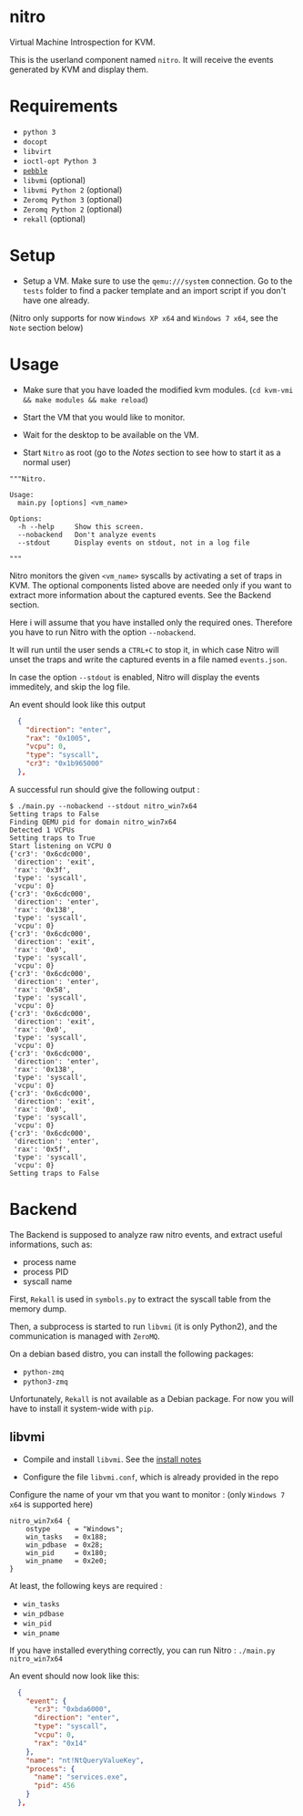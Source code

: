 # nitro

Virtual Machine Introspection for KVM.

This is the userland component named `nitro`.
It will receive the events generated by KVM and display them.

# Requirements

- `python 3`
- `docopt`
- `libvirt`
- `ioctl-opt Python 3`
- [`pebble`](https://pypi.python.org/pypi/Pebble)
- `libvmi` (optional)
- `libvmi Python 2` (optional)
- `Zeromq Python 3` (optional)
- `Zeromq Python 2` (optional)
- `rekall` (optional)

# Setup

- Setup a VM. Make sure to use the `qemu:///system` connection.
Go to the `tests` folder to find a packer template and an import script if
you don't have one already.

(Nitro only supports for now `Windows XP x64` and `Windows 7 x64`, see the `Note` section below)


# Usage

- Make sure that you have loaded the modified kvm modules. 
(`cd kvm-vmi && make modules && make reload`)

- Start the VM that you would like to monitor.

- Wait for the desktop to be available on the VM.

- Start `Nitro` as root (go to the *Notes* section to see how to start it as a normal user)

~~~
"""Nitro.

Usage:
  main.py [options] <vm_name>

Options:
  -h --help     Show this screen.
  --nobackend   Don't analyze events
  --stdout      Display events on stdout, not in a log file

"""
~~~

Nitro monitors the given `<vm_name>` syscalls by activating a set of traps in KVM.
The optional components listed above are needed only if you want to extract more information
about the captured events. See the Backend section.

Here i will assume that you have installed only the required ones.
Therefore you have to run Nitro with the option `--nobackend`.

It will run until the user sends a `CTRL+C` to stop it, in which case Nitro
will unset the traps and write the captured events in a file named `events.json`.

In case the option `--stdout` is enabled, Nitro will display the events immeditely,
and skip the log file.

An event should look like this output
~~~JSON
  {
    "direction": "enter",
    "rax": "0x1005",
    "vcpu": 0,
    "type": "syscall",
    "cr3": "0x1b965000"
  },
~~~


A successful run should give the following output :

~~~
$ ./main.py --nobackend --stdout nitro_win7x64
Setting traps to False
Finding QEMU pid for domain nitro_win7x64
Detected 1 VCPUs
Setting traps to True
Start listening on VCPU 0
{'cr3': '0x6cdc000',
 'direction': 'exit',
 'rax': '0x3f',
 'type': 'syscall',
 'vcpu': 0}
{'cr3': '0x6cdc000',
 'direction': 'enter',
 'rax': '0x138',
 'type': 'syscall',
 'vcpu': 0}
{'cr3': '0x6cdc000',
 'direction': 'exit',
 'rax': '0x0',
 'type': 'syscall',
 'vcpu': 0}
{'cr3': '0x6cdc000',
 'direction': 'enter',
 'rax': '0x58',
 'type': 'syscall',
 'vcpu': 0}
{'cr3': '0x6cdc000',
 'direction': 'exit',
 'rax': '0x0',
 'type': 'syscall',
 'vcpu': 0}
{'cr3': '0x6cdc000',
 'direction': 'enter',
 'rax': '0x138',
 'type': 'syscall',
 'vcpu': 0}
{'cr3': '0x6cdc000',
 'direction': 'exit',
 'rax': '0x0',
 'type': 'syscall',
 'vcpu': 0}
{'cr3': '0x6cdc000',
 'direction': 'enter',
 'rax': '0x5f',
 'type': 'syscall',
 'vcpu': 0}
Setting traps to False
~~~

# Backend

The Backend is supposed to analyze raw nitro events, and extract useful
informations, such as:
- process name
- process PID
- syscall name

First, `Rekall` is used in `symbols.py` to extract the syscall table from
the memory dump.

Then, a subprocess is started to run `libvmi` (it is only Python2),
and the communication is managed with `ZeroMQ`.

On a debian based distro, you can install the following packages:
- `python-zmq`
- `python3-zmq`

Unfortunately, `Rekall` is not available as a Debian package.
For now you will have to install it system-wide with `pip`.

## libvmi

- Compile and install `libvmi`. See the [install notes](http://libvmi.com/docs/gcode-install.html)

- Configure the file `libvmi.conf`, which is already provided in the repo

Configure the name of your vm that you want to monitor :
(only `Windows 7 x64` is supported here)

~~~
nitro_win7x64 {
    ostype      = "Windows";
    win_tasks   = 0x188;
    win_pdbase  = 0x28;
    win_pid     = 0x180;
    win_pname   = 0x2e0;
}
~~~

At least, the following keys are required :
- `win_tasks`
- `win_pdbase`
- `win_pid`
- `win_pname`

If you have installed everything correctly, you can run Nitro :
`./main.py nitro_win7x64`

An event should now look like this:
~~~JSON
  {
    "event": {
      "cr3": "0xbda6000",
      "direction": "enter",
      "type": "syscall",
      "vcpu": 0,
      "rax": "0x14"
    },
    "name": "nt!NtQueryValueKey",
    "process": {
      "name": "services.exe",
      "pid": 456
    }
  },
~~~
